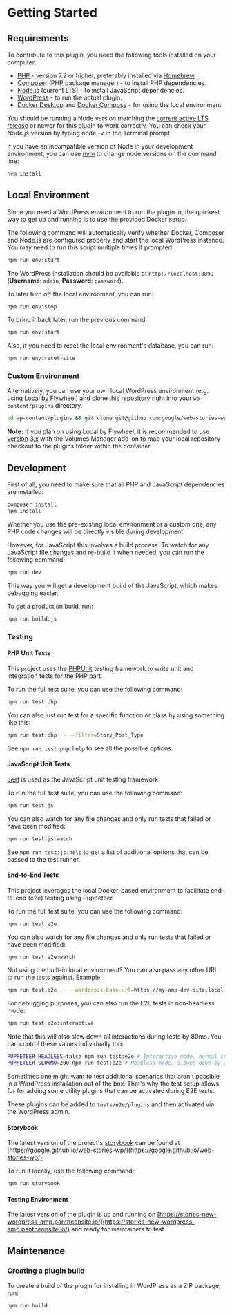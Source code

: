 # Getting Started

## Requirements

To contribute to this plugin, you need the following tools installed on your computer:

- [PHP](https://www.php.net/) - version 7.2 or higher, preferably installed via [Homebrew](https://brew.sh/)
- [Composer](https://getcomposer.org/) (PHP package manager) - to install PHP dependencies.
- [Node.js](https://nodejs.org/en/) (current LTS) - to install JavaScript dependencies.
- [WordPress](https://wordpress.org/download/) - to run the actual plugin.
- [Docker Desktop](https://www.docker.com/products/docker-desktop) and [Docker Compose](https://docs.docker.com/compose/install/) - for using the local environment

You should be running a Node version matching the [current active LTS release](https://github.com/nodejs/Release#release-schedule) or newer for this plugin to work correctly. You can check your Node.js version by typing node -v in the Terminal prompt.

If you have an incompatible version of Node in your development environment, you can use [nvm](https://github.com/creationix/nvm) to change node versions on the command line:

```bash
nvm install
```

## Local Environment

Since you need a WordPress environment to run the plugin in, the quickest way to get up and running is to use the provided Docker setup.

The following command will automatically verify whether Docker, Composer and Node.js are configured properly and start the local WordPress instance. You may need to run this script multiple times if prompted.

```bash
npm run env:start
```

The WordPress installation should be available at `http://localhost:8899` (**Username**: `admin`, **Password**: `password`).

To later turn off the local environment, you can run:

```bash
npm run env:stop
```

To bring it back later, run the previous command:

```bash
npm run env:start
```

Also, if you need to reset the local environment's database, you can run:

```bash
npm run env:reset-site
```

### Custom Environment

Alternatively, you can use your own local WordPress environment (e.g. using [Local by Flywheel](https://localbyflywheel.com/)) and clone this repository right into your `wp-content/plugins` directory.

```bash
cd wp-content/plugins && git clone git@github.com:google/web-stories-wp.git web-stories
```

**Note:** If you plan on using Local by Flywheel, it is recommended to use [version 3.x](https://localbyflywheel.com/community/t/no-way-to-install-addons-on-local-beta/14756/4) with the Volumes Manager add-on to map your local repository checkout to the plugins folder within the container.

## Development

First of all, you need to make sure that all PHP and JavaScript dependencies are installed:

```bash
composer install
npm install
```

Whether you use the pre-existing local environment or a custom one, any PHP code changes will be directly visible during development.

However, for JavaScript this involves a build process. To watch for any JavaScript file changes and re-build it when needed, you can run the following command:

```bash
npm run dev
```

This way you will get a development build of the JavaScript, which makes debugging easier.

To get a production build, run:

```bash
npm run build:js
```

### Testing

#### PHP Unit Tests

This project uses the [PHPUnit](https://phpunit.de/) testing framework to write unit and integration tests for the PHP part.

To run the full test suite, you can use the following command:

```bash
npm run test:php
```

You can also just run test for a specific function or class by using something like this:

```bash
npm run test:php -- --filter=Story_Post_Type
```

See `npm run test:php:help` to see all the possible options.

#### JavaScript Unit Tests

[Jest](https://jestjs.io/) is used as the JavaScript unit testing framework.

To run the full test suite, you can use the following command:

```bash
npm run test:js
```

You can also watch for any file changes and only run tests that failed or have been modified:

```bash
npm run test:js:watch
```

See `npm run test:js:help` to get a list of additional options that can be passed to the test runner.

#### End-to-End Tests

This project leverages the local Docker-based environment to facilitate end-to-end (e2e) testing using Puppeteer.

To run the full test suite, you can use the following command:

```bash
npm run test:e2e
```

You can also watch for any file changes and only run tests that failed or have been modified:

```bash
npm run test:e2e:watch
```

Not using the built-in local environment? You can also pass any other URL to run the tests against. Example:

```bash
npm run test:e2e -- --wordpress-base-url=https://my-amp-dev-site.local
```

For debugging purposes, you can also run the E2E tests in non-headless mode:

```bash
npm run test:e2e:interactive
```

Note that this will also slow down all interactions during tests by 80ms. You can control these values individually too:

```bash
PUPPETEER_HEADLESS=false npm run test:e2e # Interactive mode, normal speed.
PUPPETEER_SLOWMO=200 npm run test:e2e # Headless mode, slowed down by 200ms.
```

Sometimes one might want to test additional scenarios that aren't possible in a WordPress installation out of the box. That's why the test setup allows for for adding some utility plugins that can be activated during E2E tests.

These plugins can be added to `tests/e2e/plugins` and then activated via the WordPress admin.

#### Storybook

The latest version of the project's [storybook](https://storybook.js.org/) can be found at [https://google.github.io/web-stories-wp/](https://google.github.io/web-stories-wp/).

To run it locally, use the following command:

```bash
npm run storybook
```

#### Testing Environment

The latest version of the plugin is up and running on [https://stories-new-wordpress-amp.pantheonsite.io/](https://stories-new-wordpress-amp.pantheonsite.io/) and ready for maintainers to test.

## Maintenance

### Creating a plugin build

To create a build of the plugin for installing in WordPress as a ZIP package, run:

```bash
npm run build
```
